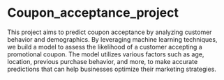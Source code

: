 # Coupon_acceptance_project
This project aims to predict coupon acceptance by analyzing customer behavior and demographics. By leveraging machine learning techniques, we build a model to assess the likelihood of a customer accepting a promotional coupon. The model utilizes various factors such as age, location, previous purchase behavior, and more, to make accurate predictions that can help businesses optimize their marketing strategies.


